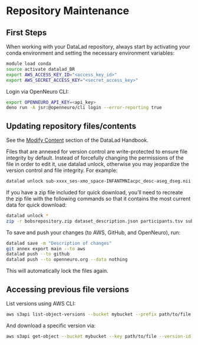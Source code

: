 # Repository Maintenance

## First Steps
When working with your DataLad repository, always start by activating your conda environment and setting the necessary environment variables:

```bash
module load conda
source activate datalad_BR
export AWS_ACCESS_KEY_ID="<access_key_id>"
export AWS_SECRET_ACCESS_KEY="<secret_access_key>"
```

Login via OpenNeuro CLI:
```bash
export OPENNEURO_API_KEY=<api_key>
deno run -A jsr:@openneuro/cli login --error-reporting true
```

## Updating repository files/contents
See the [Modify Content](https://handbook.datalad.org/en/latest/basics/101-103-modify.html#modify-content) section of the DataLad Handbook. 

Files that are annexed for version control are write-protected to ensure file integrity by default. Instead of forcefully changing the permissions of the file in order to edit it, use datalad unlock, otherwise you may jeopardize the version control and file integrity. For example: 
```bash
datalad unlock sub-xxxx_ses-xmo_space-INFANTMNIacpc_desc-aseg_dseg.nii.gz
```

If you have a zip file included for quick download, you’ll need to recreate the zip file with the following commands so that it contains the most current data for quick download:
```bash
datalad unlock *
zip -r bobsrepository.zip dataset_description.json participants.tsv sub-*
```

To save and push your changes (to AWS, GitHub, and OpenNeuro), run:
```bash
datalad save -m "Description of changes"
git annex export main --to aws
datalad push --to github
datalad push --to openneuro.org --data nothing
```
This will automatically lock the files again.


## Accessing previous file versions

List versions using AWS CLI:
```bash
aws s3api list-object-versions --bucket mybucket --prefix path/to/file
```

And download a specific version via:
```bash
aws s3api get-object --bucket mybucket --key path/to/file --version-id version_id local_file
```